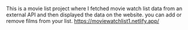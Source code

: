 This is a movie list project where I fetched movie watch list data from an external API and then displayed the data on the website. you can add or remove films from your list.                                                                                                                                                                                                https://moviewatchlist1.netlify.app/      
 

